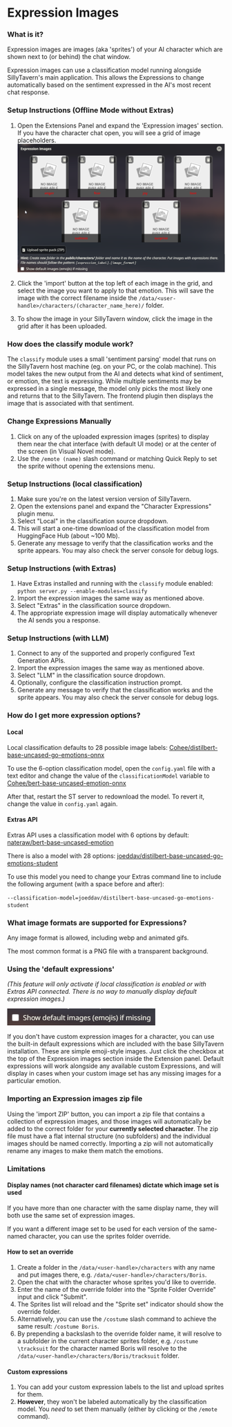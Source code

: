 # Expression Images

### What is it?

Expression images are images (aka 'sprites') of your AI character which are shown next to (or behind) the chat window.

Expression images can use a classification model running alongside SillyTavern's main application. This allows the Expressions to change automatically based on the sentiment expressed in the AI's most recent chat response.

### Setup Instructions (Offline Mode without Extras)

1. Open the Extensions Panel and expand the 'Expression images' section. If you have the character chat open, you will see a grid of image placeholders.
![Expression Drawer](/static/extensions/expression-drawer.png)

2. Click the 'import' button at the top left of each image in the grid, and select the image you want to apply to that emotion. This will save the image with the correct filename inside the `/data/<user-handle>/characters/(character_name_here)/` folder.

3. To show the image in your SillyTavern window, click the image in the grid after it has been uploaded.

### How does the classify module work?

The `classify` module uses a small 'sentiment parsing' model that runs on the SillyTavern host machine (eg. on your PC, or the colab machine). This model takes the new output from the AI and detects what kind of sentiment, or emotion, the text is expressing. While multiple sentiments may be expressed in a single message, the model only picks the most likely one and returns that to the SillyTavern. The frontend plugin then displays the image that is associated with that sentiment.

### Change Expressions Manually

1. Click on any of the uploaded expression images (sprites) to display them near the chat interface (with default UI mode) or at the center of the screen (in Visual Novel mode).
2. Use the `/emote (name)` slash command or matching Quick Reply to set the sprite without opening the extensions menu.

### Setup Instructions (local classification)

1. Make sure you're on the latest version version of SillyTavern.
2. Open the extensions panel and expand the "Character Expressions" plugin menu.
3. Select "Local" in the classification source dropdown.
4. This will start a one-time download of the classification model from HuggingFace Hub (about ~100 Mb).
5. Generate any message to verify that the classification works and the sprite appears. You may also check the server console for debug logs.

### Setup Instructions (with Extras)

1. Have Extras installed and running with the `classify` module enabled: `python server.py --enable-modules=classify`
2. Import the expression images the same way as mentioned above.
3. Select "Extras" in the classification source dropdown.
4. The appropriate expression image will display automatically whenever the AI sends you a response.

### Setup Instructions (with LLM)

1. Connect to any of the supported and properly configured Text Generation APIs.
2. Import the expression images the same way as mentioned above.
3. Select "LLM" in the classification source dropdown.
4. Optionally, configure the classification instruction prompt.
5. Generate any message to verify that the classification works and the sprite appears. You may also check the server console for debug logs.

### How do I get more expression options?

#### Local

Local classification defaults to 28 possible image labels: [Cohee/distilbert-base-uncased-go-emotions-onnx](https://huggingface.co/Cohee/distilbert-base-uncased-go-emotions-onnx)

To use the 6-option classification model, open the `config.yaml` file with a text editor and change the value of the `classificationModel` variable to [Cohee/bert-base-uncased-emotion-onnx](https://huggingface.co/Cohee/bert-base-uncased-emotion-onnx)

After that, restart the ST server to redownload the model. To revert it, change the value in `config.yaml` again.

#### Extras API

Extras API uses a classification model with 6 options by default: [nateraw/bert-base-uncased-emotion](https://huggingface.co/nateraw/bert-base-uncased-emotion)

There is also a model with 28 options: [joeddav/distilbert-base-uncased-go-emotions-student](https://huggingface.co/joeddav/distilbert-base-uncased-go-emotions-student)

To use this model you need to change your Extras command line to include the following argument (with a space before and after):

`--classification-model=joeddav/distilbert-base-uncased-go-emotions-student`

### What image formats are supported for Expressions?

Any image format is allowed, including webp and animated gifs.

The most common format is a PNG file with a transparent background.

### Using the 'default expressions'

*(This feature will only activate if local classification is enabled or with Extras API connected. There is no way to manually display default expression images.)*

![Use Default Expressions](/static/extensions/expression-default.png)

If you don't have custom expression images for a character, you can use the built-in default expressions which are included with the base SillyTavern installation. These are simple emoji-style images. Just click the checkbox at the top of the Expression images section inside the Extension panel. Default expressions will work alongside any available custom Expressions, and will display in cases when your custom image set has any missing images for a particular emotion.

### Importing an Expression images zip file

Using the 'import ZIP' button, you can import a zip file that contains a collection of expression images, and those images will automatically be added to the correct folder for your **currently selected character**. The zip file must have a flat internal structure (no subfolders) and the individual images should be named correctly. Importing a zip will not automatically rename any images to make them match the emotions.

### Limitations

#### Display names (not character card filenames) dictate which image set is used

If you have more than one character with the same display name, they will both use the same set of expression images.

If you want a different image set to be used for each version of the same-named character, you can use the sprites folder override.

#### How to set an override

1. Create a folder in the `/data/<user-handle>/characters` with any name and put images there, e.g. `/data/<user-handle>/characters/Boris`.
2. Open the chat with the character whose sprites you'd like to override.
3. Enter the name of the override folder into the "Sprite Folder Override" input and click "Submit".
4. The Sprites list will reload and the "Sprite set" indicator should show the override folder.
5. Alternatively, you can use the `/costume` slash command to achieve the same result: `/costume Boris`.
6. By prepending a backslash to the override folder name, it will resolve to a subfolder in the current character sprites folder, e.g. `/costume \tracksuit` for the character named Boris will resolve to the `/data/<user-handle>/characters/Boris/tracksuit` folder.

#### Custom expressions

1. You can add your custom expression labels to the list and upload sprites for them.
2. **However**, they won't be labeled automatically by the classification model. You *need* to set them manually (either by clicking or the `/emote` command).
